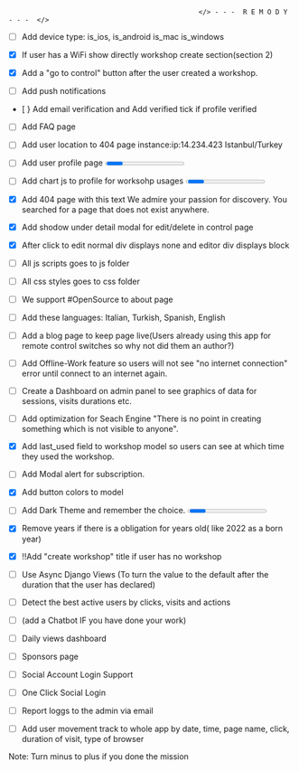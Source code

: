                                                    </> - - -  R E M O D Y  - - -  </> 
                                                   
- [ ] Add device type:  is_ios, is_android is_mac is_windows

- [x] If user has a WiFi show directly workshop create section(section 2)

- [x] Add a "go to control" button after the user created a workshop. 

- [ ] Add push notifications

- [ } Add email verification and Add verified tick if profile verified 

- [ ] Add FAQ page

- [ ] Add user location to 404 page instance:ip:14.234.423 Istanbul/Turkey 

- [ ] Add user profile page <progress>
 
- [ ] Add chart js  to profile for worksohp usages <progress>

- [x] Add 404 page with this text We admire your passion for discovery. You searched for a page that does not exist anywhere.

- [x] Add shodow under detail modal for edit/delete in control page

- [x] After click to edit normal div displays none and editor div displays block

- [ ] All js scripts goes to js folder
 
- [ ] All css styles goes to css folder

- [ ] We support #OpenSource to about page

- [ ] Add these languages: Italian, Turkish, Spanish, English

- [ ] Add a blog page to keep page live(Users already using this app for remote control switches so why not did them an author?)

- [ ] Add Offline-Work feature so users will not see "no internet connection" error until connect to an internet again.

- [ ] Create a Dashboard on admin panel to see graphics of data for sessions, visits durations etc.

- [ ] Add optimization for Seach Engine "There is no point in creating something which is not visible to anyone".

- [x] Add last_used field to workshop model so users can see at which time they used the workshop.

- [ ] Add Modal  alert for subscription.

- [x] Add button colors to model

- [ ] Add Dark Theme and remember the choice. <progress>

- [x] Remove years if there is a obligation for years old( like 2022 as a born year)

- [x] !!Add "create workshop" title if user has no workshop

- [ ] Use Async Django Views (To turn the value to the default after the duration that the user has declared)

- [ ] Detect the best active users by clicks, visits and actions
 
- [ ] (add a Chatbot IF you have done your work)

- [ ] Daily views dashboard

- [ ] Sponsors page

- [ ] Social Account Login Support

- [ ] One Click Social Login

- [ ] Report loggs to the admin via email 

- [ ] Add user movement track to whole app by date, time, page name, click, duration of visit, type of browser

Note: Turn minus to plus if you done the mission
